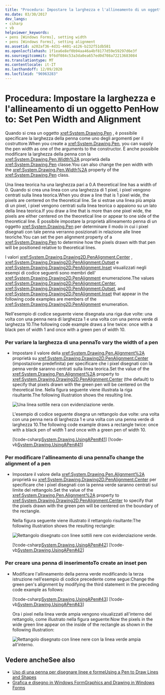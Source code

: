 ```yaml
---
title: "Procedura: Impostare la larghezza e l'allineamento di un oggetto Pen"
ms.date: 03/30/2017
dev_langs:
- csharp
- vb
helpviewer_keywords:
- pens [Windows Forms], setting width
- pens [Windows Forms], setting alignment
ms.assetid: a202af36-4d31-4401-a126-b232f51db581
ms.openlocfilehash: 1f1ea6e8ef0b94aa46a4bf8177d59e59297d6e3f
ms.sourcegitcommit: 9f6df084c53a3da0ea657ed0d708a72213683084
ms.translationtype: MT
ms.contentlocale: it-IT
ms.lasthandoff: 12/09/2020
ms.locfileid: "96963283"
---
```

# <a name="how-to-set-pen-width-and-alignment"></a><span data-ttu-id="db1c1-102">Procedura: Impostare la larghezza e l'allineamento di un oggetto Pen</span><span class="sxs-lookup"><span data-stu-id="db1c1-102">How to: Set Pen Width and Alignment</span></span>
<span data-ttu-id="db1c1-103">Quando si crea un oggetto <xref:System.Drawing.Pen> , è possibile specificare la larghezza della penna come uno degli argomenti per il costruttore.</span><span class="sxs-lookup"><span data-stu-id="db1c1-103">When you create a <xref:System.Drawing.Pen>, you can supply the pen width as one of the arguments to the constructor.</span></span> <span data-ttu-id="db1c1-104">È anche possibile modificare la larghezza della penna con la <xref:System.Drawing.Pen.Width%2A> proprietà della <xref:System.Drawing.Pen> classe.</span><span class="sxs-lookup"><span data-stu-id="db1c1-104">You can also change the pen width with the <xref:System.Drawing.Pen.Width%2A> property of the <xref:System.Drawing.Pen> class.</span></span>  
  
 <span data-ttu-id="db1c1-105">Una linea teorica ha una larghezza pari a 0.</span><span class="sxs-lookup"><span data-stu-id="db1c1-105">A theoretical line has a width of 0.</span></span> <span data-ttu-id="db1c1-106">Quando si crea una linea con una larghezza di 1 pixel, i pixel vengono centrati sulla linea teorica.</span><span class="sxs-lookup"><span data-stu-id="db1c1-106">When you draw a line that is 1 pixel wide, the pixels are centered on the theoretical line.</span></span> <span data-ttu-id="db1c1-107">Se si estrae una linea più ampia di un pixel, i pixel vengono centrati sulla linea teorica o appaiono su un lato della linea teorica.</span><span class="sxs-lookup"><span data-stu-id="db1c1-107">If you draw a line that is more than one pixel wide, the pixels are either centered on the theoretical line or appear to one side of the theoretical line.</span></span> <span data-ttu-id="db1c1-108">È possibile impostare la proprietà allineamento penna di un oggetto <xref:System.Drawing.Pen> per determinare il modo in cui i pixel disegnati con tale penna verranno posizionati in relazione alle linee teoriche.</span><span class="sxs-lookup"><span data-stu-id="db1c1-108">You can set the pen alignment property of a <xref:System.Drawing.Pen> to determine how the pixels drawn with that pen will be positioned relative to theoretical lines.</span></span>  
  
 <span data-ttu-id="db1c1-109">I valori <xref:System.Drawing.Drawing2D.PenAlignment.Center> , <xref:System.Drawing.Drawing2D.PenAlignment.Outset> e <xref:System.Drawing.Drawing2D.PenAlignment.Inset> visualizzati negli esempi di codice seguenti sono membri dell' <xref:System.Drawing.Drawing2D.PenAlignment> enumerazione.</span><span class="sxs-lookup"><span data-stu-id="db1c1-109">The values <xref:System.Drawing.Drawing2D.PenAlignment.Center>, <xref:System.Drawing.Drawing2D.PenAlignment.Outset>, and <xref:System.Drawing.Drawing2D.PenAlignment.Inset> that appear in the following code examples are members of the <xref:System.Drawing.Drawing2D.PenAlignment> enumeration.</span></span>  
  
 <span data-ttu-id="db1c1-110">Nell'esempio di codice seguente viene disegnata una riga due volte: una volta con una penna nera di larghezza 1 e una volta con una penna verde di larghezza 10.</span><span class="sxs-lookup"><span data-stu-id="db1c1-110">The following code example draws a line twice: once with a black pen of width 1 and once with a green pen of width 10.</span></span>  
  
### <a name="to-vary-the-width-of-a-pen"></a><span data-ttu-id="db1c1-111">Per variare la larghezza di una penna</span><span class="sxs-lookup"><span data-stu-id="db1c1-111">To vary the width of a pen</span></span>  
  
- <span data-ttu-id="db1c1-112">Impostare il valore della <xref:System.Drawing.Pen.Alignment%2A> proprietà su <xref:System.Drawing.Drawing2D.PenAlignment.Center> (impostazione predefinita) per specificare che i pixel disegnati con la penna verde saranno centrati sulla linea teorica.</span><span class="sxs-lookup"><span data-stu-id="db1c1-112">Set the value of the <xref:System.Drawing.Pen.Alignment%2A> property to <xref:System.Drawing.Drawing2D.PenAlignment.Center> (the default) to specify that pixels drawn with the green pen will be centered on the theoretical line.</span></span> <span data-ttu-id="db1c1-113">Nella figura seguente viene illustrata la riga risultante.</span><span class="sxs-lookup"><span data-stu-id="db1c1-113">The following illustration shows the resulting line.</span></span>  
  
     ![Una linea sottile nera con evidenziazione verde.](./media/how-to-set-pen-width-and-alignment/green-pixels-centered-line.gif)  
  
     <span data-ttu-id="db1c1-115">L'esempio di codice seguente disegna un rettangolo due volte: una volta con una penna nera di larghezza 1 e una volta con una penna verde di larghezza 10.</span><span class="sxs-lookup"><span data-stu-id="db1c1-115">The following code example draws a rectangle twice: once with a black pen of width 1 and once with a green pen of width 10.</span></span>  
  
     [!code-csharp[System.Drawing.UsingAPen#41](~/samples/snippets/csharp/VS_Snippets_Winforms/System.Drawing.UsingAPen/CS/Class1.cs#41)]
     [!code-vb[System.Drawing.UsingAPen#41](~/samples/snippets/visualbasic/VS_Snippets_Winforms/System.Drawing.UsingAPen/VB/Class1.vb#41)]  
  
### <a name="to-change-the-alignment-of-a-pen"></a><span data-ttu-id="db1c1-116">Per modificare l'allineamento di una penna</span><span class="sxs-lookup"><span data-stu-id="db1c1-116">To change the alignment of a pen</span></span>  
  
- <span data-ttu-id="db1c1-117">Impostare il valore della <xref:System.Drawing.Pen.Alignment%2A> proprietà su <xref:System.Drawing.Drawing2D.PenAlignment.Center> per specificare che i pixel disegnati con la penna verde saranno centrati sul limite del rettangolo.</span><span class="sxs-lookup"><span data-stu-id="db1c1-117">Set the value of the <xref:System.Drawing.Pen.Alignment%2A> property to <xref:System.Drawing.Drawing2D.PenAlignment.Center> to specify that the pixels drawn with the green pen will be centered on the boundary of the rectangle.</span></span>  
  
     <span data-ttu-id="db1c1-118">Nella figura seguente viene illustrato il rettangolo risultante:</span><span class="sxs-lookup"><span data-stu-id="db1c1-118">The following illustration shows the resulting rectangle:</span></span>
  
     ![Rettangolo disegnato con linee sottili nere con evidenziazione verde.](./media/how-to-set-pen-width-and-alignment/green-pixels-centered-rectangle.gif)  
  
     [!code-csharp[System.Drawing.UsingAPen#42](~/samples/snippets/csharp/VS_Snippets_Winforms/System.Drawing.UsingAPen/CS/Class1.cs#42)]
     [!code-vb[System.Drawing.UsingAPen#42](~/samples/snippets/visualbasic/VS_Snippets_Winforms/System.Drawing.UsingAPen/VB/Class1.vb#42)]  
  
### <a name="to-create-an-inset-pen"></a><span data-ttu-id="db1c1-120">Per creare una penna di inserimento</span><span class="sxs-lookup"><span data-stu-id="db1c1-120">To create an inset pen</span></span>  
  
- <span data-ttu-id="db1c1-121">Modificare l'allineamento della penna verde modificando la terza istruzione nell'esempio di codice precedente come segue:</span><span class="sxs-lookup"><span data-stu-id="db1c1-121">Change the green pen's alignment by modifying the third statement in the preceding code example as follows:</span></span>  
  
     [!code-csharp[System.Drawing.UsingAPen#43](~/samples/snippets/csharp/VS_Snippets_Winforms/System.Drawing.UsingAPen/CS/Class1.cs#43)]
     [!code-vb[System.Drawing.UsingAPen#43](~/samples/snippets/visualbasic/VS_Snippets_Winforms/System.Drawing.UsingAPen/VB/Class1.vb#43)]  
  
     <span data-ttu-id="db1c1-122">Ora i pixel nella linea verde ampia vengono visualizzati all'interno del rettangolo, come illustrato nella figura seguente:</span><span class="sxs-lookup"><span data-stu-id="db1c1-122">Now the pixels in the wide green line appear on the inside of the rectangle as shown in the following illustration:</span></span>
  
     ![Rettangolo disegnato con linee nere con la linea verde ampia all'interno.](./media/how-to-set-pen-width-and-alignment/green-pixels-inside-rectangle.gif)  
  
## <a name="see-also"></a><span data-ttu-id="db1c1-124">Vedere anche</span><span class="sxs-lookup"><span data-stu-id="db1c1-124">See also</span></span>

- [<span data-ttu-id="db1c1-125">Uso di una penna per disegnare linee e forme</span><span class="sxs-lookup"><span data-stu-id="db1c1-125">Using a Pen to Draw Lines and Shapes</span></span>](using-a-pen-to-draw-lines-and-shapes.md)
- [<span data-ttu-id="db1c1-126">Grafica e disegno in Windows Form</span><span class="sxs-lookup"><span data-stu-id="db1c1-126">Graphics and Drawing in Windows Forms</span></span>](graphics-and-drawing-in-windows-forms.md)
